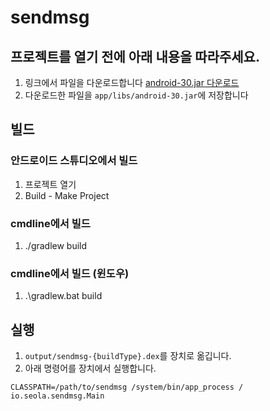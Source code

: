 # sendmsg

## 프로젝트를 열기 전에 아래 내용을 따라주세요.
1. 링크에서 파일을 다운로드합니다 [android-30.jar 다운로드](https://drive.google.com/drive/folders/17oMwQ0xBcSGn159mgbqxcXXEcneUmnph)
2. 다운로드한 파일을 `app/libs/android-30.jar`에 저장합니다

## 빌드
### 안드로이드 스튜디오에서 빌드
1. 프로젝트 열기
2. Build - Make Project

### cmdline에서 빌드
1. ./gradlew build 

### cmdline에서 빌드 (윈도우)
1. .\gradlew.bat build

## 실행
1. `output/sendmsg-{buildType}.dex`를 장치로 옮깁니다.
2. 아래 명령어를 장치에서 실행합니다.
```shell
CLASSPATH=/path/to/sendmsg /system/bin/app_process / io.seola.sendmsg.Main
```